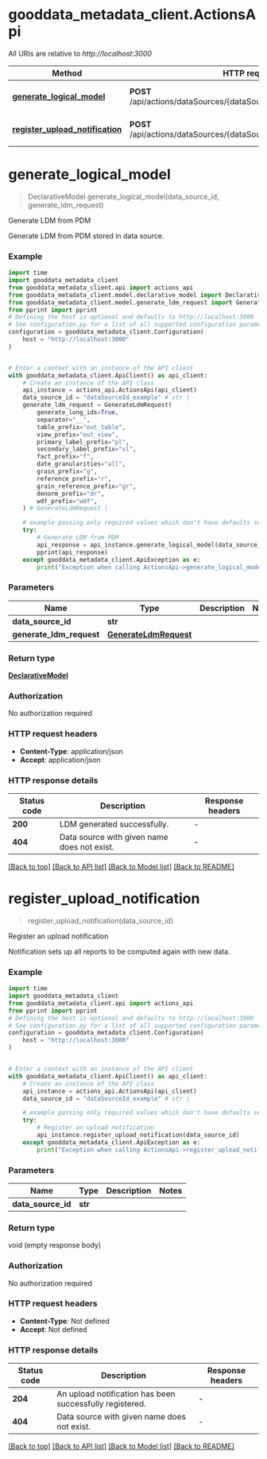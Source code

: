 # gooddata_metadata_client.ActionsApi

All URIs are relative to *http://localhost:3000*

Method | HTTP request | Description
------------- | ------------- | -------------
[**generate_logical_model**](ActionsApi.md#generate_logical_model) | **POST** /api/actions/dataSources/{dataSourceId}/generateLogicalModel | Generate LDM from PDM
[**register_upload_notification**](ActionsApi.md#register_upload_notification) | **POST** /api/actions/dataSources/{dataSourceId}/uploadNotification | Register an upload notification


# **generate_logical_model**
> DeclarativeModel generate_logical_model(data_source_id, generate_ldm_request)

Generate LDM from PDM

Generate LDM from PDM stored in data source.

### Example


```python
import time
import gooddata_metadata_client
from gooddata_metadata_client.api import actions_api
from gooddata_metadata_client.model.declarative_model import DeclarativeModel
from gooddata_metadata_client.model.generate_ldm_request import GenerateLdmRequest
from pprint import pprint
# Defining the host is optional and defaults to http://localhost:3000
# See configuration.py for a list of all supported configuration parameters.
configuration = gooddata_metadata_client.Configuration(
    host = "http://localhost:3000"
)


# Enter a context with an instance of the API client
with gooddata_metadata_client.ApiClient() as api_client:
    # Create an instance of the API class
    api_instance = actions_api.ActionsApi(api_client)
    data_source_id = "dataSourceId_example" # str | 
    generate_ldm_request = GenerateLdmRequest(
        generate_long_ids=True,
        separator="__",
        table_prefix="out_table",
        view_prefix="out_view",
        primary_label_prefix="pl",
        secondary_label_prefix="sl",
        fact_prefix="f",
        date_granularities="all",
        grain_prefix="g",
        reference_prefix="r",
        grain_reference_prefix="gr",
        denorm_prefix="dr",
        wdf_prefix="wdf",
    ) # GenerateLdmRequest | 

    # example passing only required values which don't have defaults set
    try:
        # Generate LDM from PDM
        api_response = api_instance.generate_logical_model(data_source_id, generate_ldm_request)
        pprint(api_response)
    except gooddata_metadata_client.ApiException as e:
        print("Exception when calling ActionsApi->generate_logical_model: %s\n" % e)
```


### Parameters

Name | Type | Description  | Notes
------------- | ------------- | ------------- | -------------
 **data_source_id** | **str**|  |
 **generate_ldm_request** | [**GenerateLdmRequest**](GenerateLdmRequest.md)|  |

### Return type

[**DeclarativeModel**](DeclarativeModel.md)

### Authorization

No authorization required

### HTTP request headers

 - **Content-Type**: application/json
 - **Accept**: application/json


### HTTP response details

| Status code | Description | Response headers |
|-------------|-------------|------------------|
**200** | LDM generated successfully. |  -  |
**404** | Data source with given name does not exist. |  -  |

[[Back to top]](#) [[Back to API list]](../README.md#documentation-for-api-endpoints) [[Back to Model list]](../README.md#documentation-for-models) [[Back to README]](../README.md)

# **register_upload_notification**
> register_upload_notification(data_source_id)

Register an upload notification

Notification sets up all reports to be computed again with new data.

### Example


```python
import time
import gooddata_metadata_client
from gooddata_metadata_client.api import actions_api
from pprint import pprint
# Defining the host is optional and defaults to http://localhost:3000
# See configuration.py for a list of all supported configuration parameters.
configuration = gooddata_metadata_client.Configuration(
    host = "http://localhost:3000"
)


# Enter a context with an instance of the API client
with gooddata_metadata_client.ApiClient() as api_client:
    # Create an instance of the API class
    api_instance = actions_api.ActionsApi(api_client)
    data_source_id = "dataSourceId_example" # str | 

    # example passing only required values which don't have defaults set
    try:
        # Register an upload notification
        api_instance.register_upload_notification(data_source_id)
    except gooddata_metadata_client.ApiException as e:
        print("Exception when calling ActionsApi->register_upload_notification: %s\n" % e)
```


### Parameters

Name | Type | Description  | Notes
------------- | ------------- | ------------- | -------------
 **data_source_id** | **str**|  |

### Return type

void (empty response body)

### Authorization

No authorization required

### HTTP request headers

 - **Content-Type**: Not defined
 - **Accept**: Not defined


### HTTP response details

| Status code | Description | Response headers |
|-------------|-------------|------------------|
**204** | An upload notification has been successfully registered. |  -  |
**404** | Data source with given name does not exist. |  -  |

[[Back to top]](#) [[Back to API list]](../README.md#documentation-for-api-endpoints) [[Back to Model list]](../README.md#documentation-for-models) [[Back to README]](../README.md)

